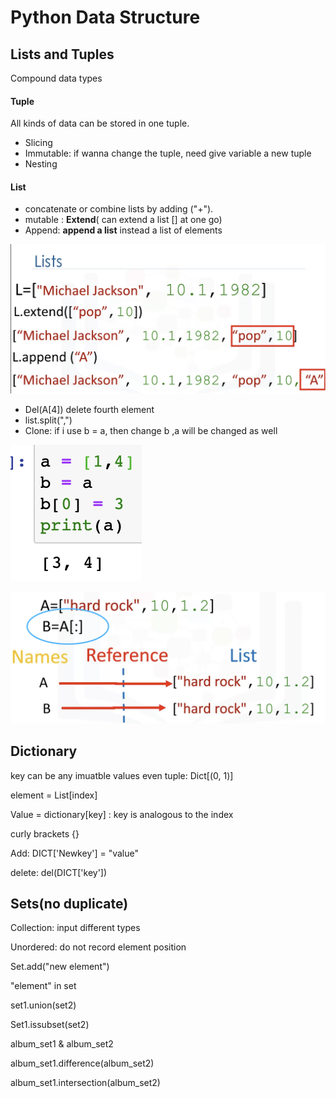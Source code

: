 # Python Data Structure

## Lists and Tuples

Compound data types
#### Tuple
All kinds of data can be stored in one tuple.

- Slicing
- Immutable: if wanna change the tuple, need give variable a new tuple
- Nesting

#### List

- concatenate or combine lists by adding ("+"). 
- mutable : **Extend**( can extend a list [] at one go)
- Append: **append a list** instead a list of elements

![image-20230321175342240](./photo/image-20230321175342240.png)

- Del(A[4]) delete fourth element
- list.split(",")
- Clone: if i use b = a, then change b ,a will be changed as well

![image-20230321180038523](./photo/image-20230321180038523.png) 

![image-20230321180152322](./photo/image-20230321180152322.png)

## Dictionary

key can be any imuatble values even tuple: Dict[(0, 1)]

element = List[index]

Value = dictionary[key]  : key is analogous to the index

curly brackets {}

Add: DICT['Newkey'] = "value"

delete:  del(DICT['key'])



## Sets(no duplicate)

Collection: input different types

Unordered: do not record element position

Set.add("new element")

"element" in set

set1.union(set2)

Set1.issubset(set2)

album_set1 & album_set2

album_set1.difference(album_set2) 

album_set1.intersection(album_set2)  
